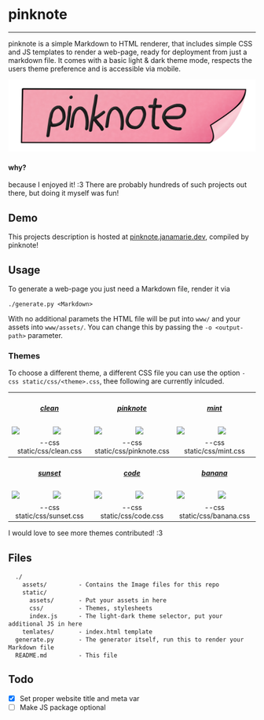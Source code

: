 # pinknote

---

pinknote is a simple Markdown to HTML renderer, that includes simple CSS and JS templates to render a web-page, ready for deployment from just a markdown file. It comes with a basic light & dark theme mode, respects the users theme preference and is accessible via mobile.

![pinknote logo](assets/pinknote.png)

#### why?

because I enjoyed it! :3 There are probably hundreds of such projects out there, but doing it myself was fun!

## Demo

This projects description is hosted at [pinknote.janamarie.dev](https://pinknote.janamarie.dev), compiled by pinknote!

## Usage

To generate a web-page you just need a Markdown file, render it via

    ./generate.py <Markdown>

With no additional paramets the HTML file will be put into `www/` and your assets into `www/assets/`. You can change this by passing the `-o <output-path>` parameter.

### Themes

To choose a different theme, a different CSS file you can use the option `-css static/css/<theme>.css`, thee following are currently inlcuded.

<table style="table-layout:fixed;">
<tbody>
  <tr style="">
    <th style="text-align:center;vertical-align:top" colspan="2"><a href="https://clean.pinknote.janamarie.dev"><h5>clean</h5></a></th>
    <th style="text-align:center;vertical-align:top" colspan="2"><a href="https://pinknote.pinknote.janamarie.dev"><h5>pinknote</h5></a></th>
    <th style="text-align:center;vertical-align:top" colspan="2"><a href="https://mint.pinknote.janamarie.dev"><h5>mint</h5></a></th>
  </tr>
  <tr>
    <td style="width:16.66%;"><img src="assets/clean-l.png"/></td>
    <td style="width:16.66%;"><img src="assets/clean-d.png"/></td>
    <td style="width:16.66%;"><img src="assets/pinknote-l.png"/></td>
    <td style="width:16.66%;"><img src="assets/pinknote-d.png"/></td>
    <td style="width:16.66%;"><img src="assets/mint-l.png"/></td>
    <td style="width:16.66%;"><img src="assets/mint-d.png"/></td>
  </tr>
  <tr>
    <td style="text-align:center;vertical-align:bottom;text-style:block;" colspan="2">--css static/css/clean.css</td>
    <td style="text-align:center;vertical-align:bottom;text-style:block;" colspan="2">--css static/css/pinknote.css</td>
    <td style="text-align:center;vertical-align:bottom;text-style:block;" colspan="2">--css static/css/mint.css</td>
  </tr>
  <tr>
    <th style="text-align:center;vertical-align:top" colspan="2"><a href="https://sunset.pinknote.janamarie.dev"><h5>sunset</h5></a></th>
    <th style="text-align:center;vertical-align:top" colspan="2"><a href="https://code.pinknote.janamarie.dev"><h5>code</h5></a></th>
    <th style="text-align:center;vertical-align:top" colspan="2"><a href="https://banana.pinknote.janamarie.dev"><h5>banana</h5></a></th>
  </tr>
  <tr>
    <td style="width:16.66%;"><img src="assets/sunset-l.png"></td>
    <td style="width:16.66%;"><img src="assets/sunset-d.png"></td>
    <td style="width:16.66%;"><img src="assets/code-l.png"></td>
    <td style="width:16.66%;"><img src="assets/code-d.png"></td>
    <td style="width:16.66%;"><img src="assets/banana-l.png"></td>
    <td style="width:16.66%;"><img src="assets/banana-d.png"></td>
  </tr>
  <tr>
    <td style="text-align:center;vertical-align:bottom;text-style:block;" colspan="2">--css static/css/sunset.css</td>
    <td style="text-align:center;vertical-align:bottom;text-style:block;" colspan="2">--css static/css/code.css</td>
    <td style="text-align:center;vertical-align:bottom;text-style:block;" colspan="2">--css static/css/banana.css</td>
  </tr>
</tbody>
</table>

I would love to see more themes contributed! :3

## Files

```
  ./ 
    assets/         - Contains the Image files for this repo
    static/
      assets/       - Put your assets in here
      css/          - Themes, stylesheets
      index.js      - The light-dark theme selector, put your additional JS in here
    temlates/       - index.html template
  generate.py       - The generator itself, run this to render your Markdown file
  README.md         - This file
```

## Todo

 - [x] Set proper website title and meta var
 - [ ] Make JS package optional
